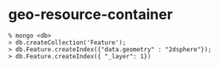 # geo-resource-container

```
% mongo <db>
> db.createCollection('Feature');
> db.Feature.createIndex({"data.geometry" : "2dsphere"});
> db.Feature.createIndex({ "_layer": 1})
```
